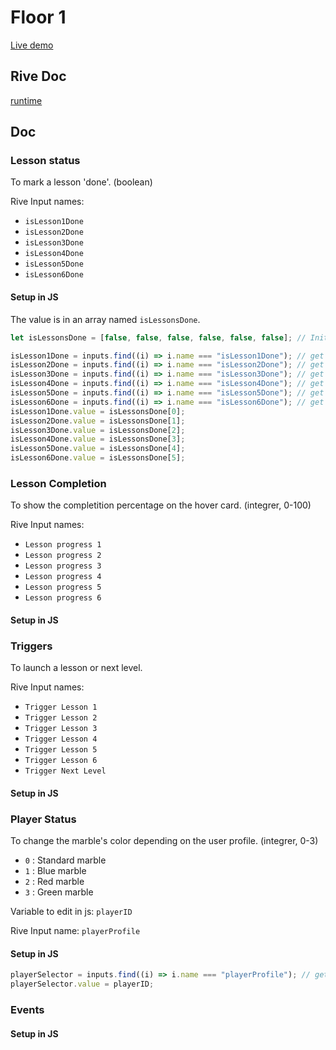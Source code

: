 # Floor 1

[Live demo](https://guillaumecartoonbase.github.io/Pasqal-Floor_1/)

## Rive Doc

[runtime](https://help.rive.app/runtimes/overview)

## Doc

### Lesson status

To mark a lesson 'done'.
(boolean)

Rive Input names:

- `isLesson1Done`
- `isLesson2Done`
- `isLesson3Done`
- `isLesson4Done`
- `isLesson5Done`
- `isLesson6Done`

#### Setup in JS

The value is in an array named `isLessonsDone`.

```js
let isLessonsDone = [false, false, false, false, false, false]; // Initial value

isLesson1Done = inputs.find((i) => i.name === "isLesson1Done"); // get rive input
isLesson2Done = inputs.find((i) => i.name === "isLesson2Done"); // get rive input
isLesson3Done = inputs.find((i) => i.name === "isLesson3Done"); // get rive input
isLesson4Done = inputs.find((i) => i.name === "isLesson4Done"); // get rive input
isLesson5Done = inputs.find((i) => i.name === "isLesson5Done"); // get rive input
isLesson6Done = inputs.find((i) => i.name === "isLesson6Done"); // get rive input
isLesson1Done.value = isLessonsDone[0];
isLesson2Done.value = isLessonsDone[1];
isLesson3Done.value = isLessonsDone[2];
isLesson4Done.value = isLessonsDone[3];
isLesson5Done.value = isLessonsDone[4];
isLesson6Done.value = isLessonsDone[5];
```

### Lesson Completion

To show the completition percentage on the hover card.
(integrer, 0-100)

Rive Input names:

- `Lesson progress 1`
- `Lesson progress 2`
- `Lesson progress 3`
- `Lesson progress 4`
- `Lesson progress 5`
- `Lesson progress 6`

#### Setup in JS

### Triggers

To launch a lesson or next level.

Rive Input names:

- `Trigger Lesson 1`
- `Trigger Lesson 2`
- `Trigger Lesson 3`
- `Trigger Lesson 4`
- `Trigger Lesson 5`
- `Trigger Lesson 6`
- `Trigger Next Level`

#### Setup in JS

### Player Status

To change the marble's color depending on the user profile.
(integrer, 0-3)

- `0` : Standard marble
- `1` : Blue marble
- `2` : Red marble
- `3` : Green marble

Variable to edit in js: `playerID`

Rive Input name: `playerProfile`

#### Setup in JS

```js
playerSelector = inputs.find((i) => i.name === "playerProfile"); // get rive input
playerSelector.value = playerID;
```

### Events

#### Setup in JS
